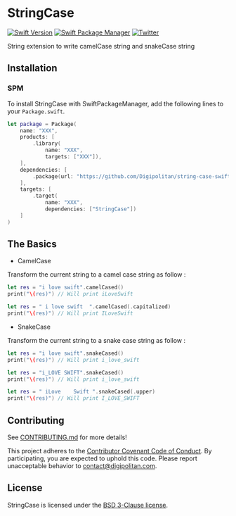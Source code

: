 StringCase
=================================

[![Swift Version](https://img.shields.io/badge/swift-4.2-orange.svg?style=flat)](https://developer.apple.com/swift/)
[![Swift Package Manager](https://rawgit.com/jlyonsmith/artwork/master/SwiftPackageManager/swiftpackagemanager-compatible.svg)](https://swift.org/package-manager/)
[![Twitter](https://img.shields.io/badge/twitter-@Digipolitan-blue.svg?style=flat)](http://twitter.com/Digipolitan)

String extension to write camelCase string and snakeCase string

## Installation

### SPM

To install StringCase with SwiftPackageManager, add the following lines to your `Package.swift`.

```swift
let package = Package(
    name: "XXX",
    products: [
        .library(
            name: "XXX",
            targets: ["XXX"]),
    ],
    dependencies: [
        .package(url: "https://github.com/Digipolitan/string-case-swift.git", from: "1.0.0")
    ],
    targets: [
        .target(
            name: "XXX",
            dependencies: ["StringCase"])
    ]
)
```

## The Basics

- CamelCase

Transform the current string to a camel case string as follow :

```swift
let res = "i love swift".camelCased()
print("\(res)") // Will print iLoveSwift
```

```swift
let res = " i love swift  ".camelCased(.capitalized)
print("\(res)") // Will print ILoveSwift
```

- SnakeCase

Transform the current string to a snake case string as follow :

```swift
let res = "i love swift".snakeCased()
print("\(res)") // Will print i_love_swift
```

```swift
let res = "i_LOVE SWIFT".snakeCased()
print("\(res)") // Will print i_love_swift
```

```swift
let res = " iLove    Swift ".snakeCased(.upper)
print("\(res)") // Will print I_LOVE_SWIFT
```

## Contributing

See [CONTRIBUTING.md](CONTRIBUTING.md) for more details!

This project adheres to the [Contributor Covenant Code of Conduct](CODE_OF_CONDUCT.md).
By participating, you are expected to uphold this code. Please report
unacceptable behavior to [contact@digipolitan.com](mailto:contact@digipolitan.com).

## License

StringCase is licensed under the [BSD 3-Clause license](LICENSE).

